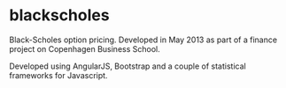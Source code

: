 blackscholes
============

Black-Scholes option pricing. Developed in May 2013 as part of a finance project on Copenhagen Business School.

Developed using AngularJS, Bootstrap and a couple of statistical frameworks for Javascript. 

